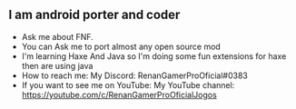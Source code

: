 ## I am android porter and coder



- Ask me about FNF.
- You can Ask me to port almost any open source mod
- I'm learning Haxe And Java so I'm doing some fun extensions for haxe then are using java
- How to reach me: My Discord: RenanGamerProOficial#0383
- If you want to see me on YouTube: My YouTube channel: https://youtube.com/c/RenanGamerProOficialJogos

